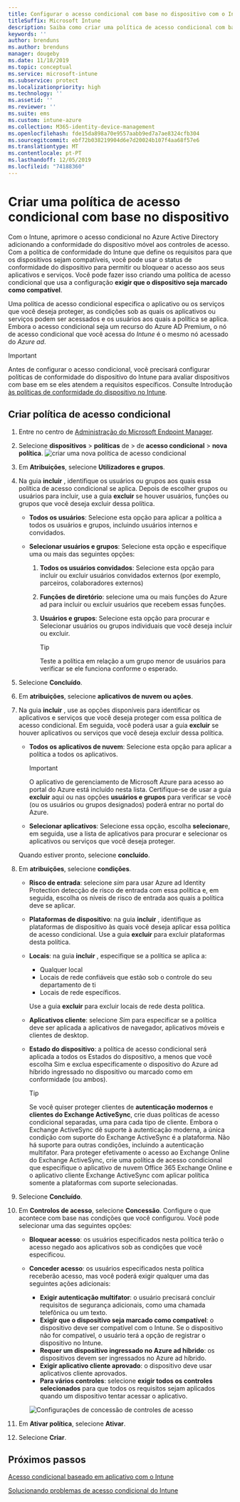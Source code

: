 ```yaml
---
title: Configurar o acesso condicional com base no dispositivo com o Intune
titleSuffix: Microsoft Intune
description: Saiba como criar uma política de acesso condicional com base em dispositivo com base na conformidade do dispositivo Microsoft Intune e no gerenciamento de aplicativo móvel.
keywords: ''
author: brenduns
ms.author: brenduns
manager: dougeby
ms.date: 11/18/2019
ms.topic: conceptual
ms.service: microsoft-intune
ms.subservice: protect
ms.localizationpriority: high
ms.technology: ''
ms.assetid: ''
ms.reviewer: ''
ms.suite: ems
ms.custom: intune-azure
ms.collection: M365-identity-device-management
ms.openlocfilehash: fde15da898a70e9557aabb9ed7a7ae8324cfb304
ms.sourcegitcommit: ebf72b038219904d6e7d20024b107f4aa68f57e6
ms.translationtype: MT
ms.contentlocale: pt-PT
ms.lasthandoff: 12/05/2019
ms.locfileid: "74188360"
---
```

# <a name="create-a-device-based-conditional-access-policy"></a>Criar uma política de acesso condicional com base no dispositivo

Com o Intune, aprimore o acesso condicional no Azure Active Directory adicionando a conformidade do dispositivo móvel aos controles de acesso. Com a política de conformidade do Intune que define os requisitos para que os dispositivos sejam compatíveis, você pode usar o status de conformidade do dispositivo para permitir ou bloquear o acesso aos seus aplicativos e serviços. Você pode fazer isso criando uma política de acesso condicional que usa a configuração **exigir que o dispositivo seja marcado como compatível**.

Uma política de acesso condicional especifica o aplicativo ou os serviços que você deseja proteger, as condições sob as quais os aplicativos ou serviços podem ser acessados e os usuários aos quais a política se aplica. Embora o acesso condicional seja um recurso do Azure AD Premium, o nó de acesso condicional que você acessa do *Intune* é o mesmo nó acessado do *Azure ad*.

> [!IMPORTANT]
> Antes de configurar o acesso condicional, você precisará configurar políticas de conformidade do dispositivo do Intune para avaliar dispositivos com base em se eles atendem a requisitos específicos. Consulte Introdução [às políticas de conformidade do dispositivo no Intune](device-compliance-get-started.md).

## <a name="create-conditional-access-policy"></a>Criar política de acesso condicional

1. Entre no centro de [Administração do Microsoft Endpoint Manager](https://go.microsoft.com/fwlink/?linkid=2109431).

2. Selecione **dispositivos** > **políticas** de > de **acesso condicional** > **nova política**.
  ![criar uma nova política de acesso condicional](./media/create-conditional-access-intune/create-ca.png)

3. Em **Atribuições**, selecione **Utilizadores e grupos**.

4. Na guia **incluir** , identifique os usuários ou grupos aos quais essa política de acesso condicional se aplica. Depois de escolher grupos ou usuários para incluir, use a guia **excluir** se houver usuários, funções ou grupos que você deseja excluir dessa política.

   - **Todos os usuários**: Selecione esta opção para aplicar a política a todos os usuários e grupos, incluindo usuários internos e convidados.

   - **Selecionar usuários e grupos**: Selecione esta opção e especifique uma ou mais das seguintes opções:
  
     1. **Todos os usuários convidados**: Selecione esta opção para incluir ou excluir usuários convidados externos (por exemplo, parceiros, colaboradores externos)

     2. **Funções de diretório**: selecione uma ou mais funções do Azure ad para incluir ou excluir usuários que recebem essas funções.

     3. **Usuários e grupos**: Selecione esta opção para procurar e Selecionar usuários ou grupos individuais que você deseja incluir ou excluir.

        > [!TIP]
        > Teste a política em relação a um grupo menor de usuários para verificar se ele funciona conforme o esperado.

5. Selecione **Concluído**.

6. Em **atribuições**, selecione **aplicativos de nuvem ou ações**.

7. Na guia **incluir** , use as opções disponíveis para identificar os aplicativos e serviços que você deseja proteger com essa política de acesso condicional. Em seguida, você poderá usar a guia **excluir** se houver aplicativos ou serviços que você deseja excluir dessa política.

   - **Todos os aplicativos de nuvem**: Selecione esta opção para aplicar a política a todos os aplicativos.
     > [!IMPORTANT]
     > O aplicativo de gerenciamento de Microsoft Azure para acesso ao portal do Azure está incluído nesta lista. Certifique-se de usar a guia **excluir** aqui ou nas opções **usuários e grupos** para verificar se você (ou os usuários ou grupos designados) poderá entrar no portal do Azure. 

   - **Selecionar aplicativos**: Selecione essa opção, escolha **selecionar**e, em seguida, use a lista de aplicativos para procurar e selecionar os aplicativos ou serviços que você deseja proteger.

   Quando estiver pronto, selecione **concluído**.

8. Em **atribuições**, selecione **condições**.

   - **Risco de entrada**: selecione *sim* para usar Azure ad Identity Protection detecção de risco de entrada com essa política e, em seguida, escolha os níveis de risco de entrada aos quais a política deve se aplicar.

   - **Plataformas de dispositivo**: na guia **incluir** , identifique as plataformas de dispositivo às quais você deseja aplicar essa política de acesso condicional. Use a guia **excluir** para excluir plataformas desta política.

   - **Locais**: na guia **incluir** , especifique se a política se aplica a:
     - Qualquer local
     - Locais de rede confiáveis que estão sob o controle do seu departamento de ti
     - Locais de rede específicos.

     Use a guia **excluir** para excluir locais de rede desta política.

   - **Aplicativos cliente**: selecione *Sim* para especificar se a política deve ser aplicada a aplicativos de navegador, aplicativos móveis e clientes de desktop.

   - **Estado do dispositivo**: a política de acesso condicional será aplicada a todos os Estados do dispositivo, a menos que você escolha Sim e exclua especificamente o dispositivo do Azure ad híbrido ingressado no dispositivo ou marcado como em conformidade (ou ambos).

     > [!TIP]
     > Se você quiser proteger clientes de **autenticação modernos** e **clientes do Exchange ActiveSync**, crie duas políticas de acesso condicional separadas, uma para cada tipo de cliente. Embora o Exchange ActiveSync dê suporte à autenticação moderna, a única condição com suporte do Exchange ActiveSync é a plataforma. Não há suporte para outras condições, incluindo a autenticação multifator. Para proteger efetivamente o acesso ao Exchange Online do Exchange ActiveSync, crie uma política de acesso condicional que especifique o aplicativo de nuvem Office 365 Exchange Online e o aplicativo cliente Exchange ActiveSync com aplicar política somente a plataformas com suporte selecionadas.

9. Selecione **Concluído**.

10. Em **Controlos de acesso**, selecione **Concessão**. Configure o que acontece com base nas condições que você configurou.  Você pode selecionar uma das seguintes opções:

    - **Bloquear acesso**: os usuários especificados nesta política terão o acesso negado aos aplicativos sob as condições que você especificou.
    - **Conceder acesso**: os usuários especificados nesta política receberão acesso, mas você poderá exigir qualquer uma das seguintes ações adicionais:
      - **Exigir autenticação multifator**: o usuário precisará concluir requisitos de segurança adicionais, como uma chamada telefônica ou um texto.
      - **Exigir que o dispositivo seja marcado como compatível**: o dispositivo deve ser compatível com o Intune. Se o dispositivo não for compatível, o usuário terá a opção de registrar o dispositivo no Intune.
      - **Requer um dispositivo ingressado no Azure ad híbrido**: os dispositivos devem ser ingressados no Azure ad híbrido.
      - **Exigir aplicativo cliente aprovado**: o dispositivo deve usar aplicativos cliente aprovados. 
      - **Para vários controles**: selecione **exigir todos os controles selecionados** para que todos os requisitos sejam aplicados quando um dispositivo tentar acessar o aplicativo.

      ![Configurações de concessão de controles de acesso](./media/create-conditional-access-intune/create-ca-grant-access-settings.png)

11. Em **Ativar política**, selecione **Ativar**.

12. Selecione **Criar**.

## <a name="next-steps"></a>Próximos passos

[Acesso condicional baseado em aplicativo com o Intune](app-based-conditional-access-intune.md)

[Solucionando problemas de acesso condicional do Intune](https://support.microsoft.com/help/4456106)
